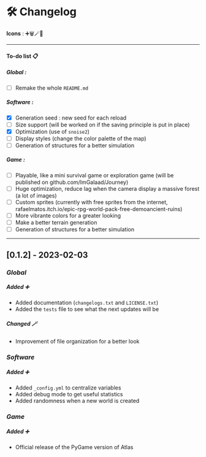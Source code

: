 # 🛠 Changelog

__Icons__ : ➕🗑🪄🐛

<hr>

#### To-do list 📋
##### Global :
- [ ] Remake the whole `README.md`
##### Software :
- [x] Generation seed : new seed for each reload
- [ ] Size support (will be worked on if the saving principle is put in place)
- [x] Optimization (use of `snoise2`)
- [ ] Display styles (change the color palette of the map)
- [ ] Generation of structures for a better simulation
##### Game :
- [ ] Playable, like a mini survival game or exploration game (will be published on github.com/ImGalaad/Journey)
- [ ] Huge optimization, reduce lag when the camera display a massive forest (a lot of images)
- [ ] Custom sprites (currently with free sprites from the internet, rafaelmatos.itch.io/epic-rpg-world-pack-free-demoancient-ruins)
- [ ] More vibrante colors for a greater looking
- [ ] Make a better terrain generation
- [ ] Generation of structures for a better simulation

<hr>

## [0.1.2] - 2023-02-03

### _Global_
##### Added ➕
- Added documentation (`changelogs.txt` and `LICENSE.txt`)
- Added the `tests` file to see what the next updates will be
##### Changed 🪄
- Improvement of file organization for a better look


### _Software_
##### Added ➕
- Added `_config.yml` to centralize variables
- Added debug mode to get useful statistics
- Added randomness when a new world is created

### _Game_
##### Added  ➕
- Official release of the PyGame version of Atlas